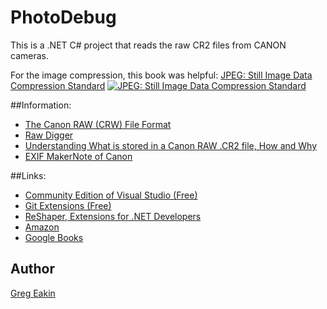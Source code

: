 # PhotoDebug
This is a .NET C# project that reads the raw CR2 files from CANON cameras.

For the image compression, this book was helpful: [JPEG: Still Image Data Compression Standard](http://www.springer.com/us/book/9780442012724)
[![JPEG: Still Image Data Compression Standard](http://gdbtech.info/wp-content/uploads/2016/12/jpegbook-210x300.jpg)](http://www.springer.com/us/book/9780442012724)


##Information:
- [The Canon RAW (CRW) File Format](http://www.sno.phy.queensu.ca/~phil/exiftool/canon_raw.html)
- [Raw Digger](http://www.rawdigger.com/)
- [Understanding What is stored in a Canon RAW .CR2 file, How and Why](http://lclevy.free.fr/cr2/#sraw)
- [EXIF MakerNote of Canon](http://www.burren.cx/david/canon.html)

##Links:
- [Community Edition of Visual Studio (Free)](https://www.visualstudio.com/vs/community/)
- [Git Extensions (Free)](http://gitextensions.github.io/)
- [ReShaper, Extensions for .NET Developers](https://www.jetbrains.com/resharper/)
- [Amazon](https://www.amazon.com/JPEG-Compression-Standard-Multimedia-Standards/dp/0442012721)
- [Google Books](https://books.google.com/books/about/JPEG.html?id=AepB_PZ_WMkC)

## Author
[Greg Eakin](https://www.linkedin.com/in/gregeakin)
